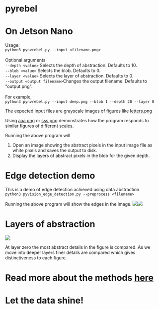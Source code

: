 # pyrebel
# On Jetson Nano
Usage:<br>
```python3 pynvrebel.py --input <filename.png>```<br><br>
Optional arguments<br>
```--depth <value>``` Selects the depth of abstraction. Defaults to 10.<br>
```--blob <value>``` Selects the blob. Defaults to 0.<br>
```--layer <value>``` Selects the layer of abstraction. Defaults to 0.<br>
```--output <output filename>```Changes the output filename. Defaults to "output.png".<br><br>
For example,<br>
```python3 pynvrebel.py --input deep.png --blob 1 --depth 20 --layer 0```<br>

The expected input files are grayscale images of figures like <a href="https://github.com/ps-nithin/pyrebel/blob/main/letters.png">letters.png</a><br>

Using <a href="https://github.com/ps-nithin/pyrebel/blob/main/aaa.png">aaa.png</a> or <a href="https://github.com/ps-nithin/pyrebel/blob/main/sss.png">sss.png</a> demonstrates how the program responds to similar figures of different scales.<br>

Running the above program will 
1. Open an image showing the abstract pixels in the input image file as white pixels and saves the output to disk.
2. Display the layers of abstract pixels in the blob for the given depth.

# Edge detection demo
This is a demo of edge detection achieved using data abstraction.<br>
```python3 pyvision_edge_detection.py --preprocess <filename>```<br>

Running the above program will show the edges in the image.
<img src="images/wildlife_small.png"></img><img src="images/output_wildlife.png"></img>
# Layers of abstraction
<img src="animation.gif"></img>

At layer zero the most abstract details in the figure is compared. As we move into deeper layers finer details are compared which gives distinctiveness to each figure.
# Read more about the methods <a href="https://github.com/ps-nithin/pyrebel/blob/main/intro-r2.pdf">here</a>

# Let the data shine!

